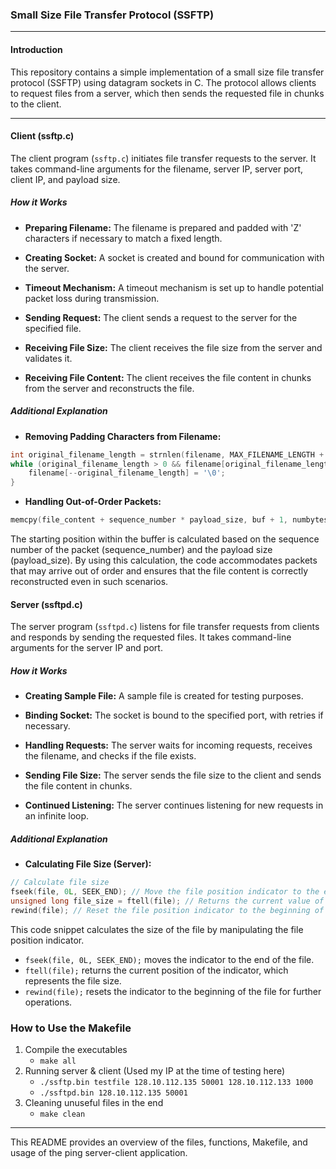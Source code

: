 ### Small Size File Transfer Protocol (SSFTP)

---

#### Introduction

This repository contains a simple implementation of a small size file transfer protocol (SSFTP) using datagram sockets in C. The protocol allows clients to request files from a server, which then sends the requested file in chunks to the client.

---

#### Client (ssftp.c)

The client program (`ssftp.c`) initiates file transfer requests to the server. It takes command-line arguments for the filename, server IP, server port, client IP, and payload size.

##### How it Works

- **Preparing Filename:** The filename is prepared and padded with 'Z' characters if necessary to match a fixed length.

- **Creating Socket:** A socket is created and bound for communication with the server.

- **Timeout Mechanism:** A timeout mechanism is set up to handle potential packet loss during transmission.

- **Sending Request:** The client sends a request to the server for the specified file.

- **Receiving File Size:** The client receives the file size from the server and validates it.

- **Receiving File Content:** The client receives the file content in chunks from the server and reconstructs the file.

##### Additional Explanation

- **Removing Padding Characters from Filename:**

```c
int original_filename_length = strnlen(filename, MAX_FILENAME_LENGTH + 1);
while (original_filename_length > 0 && filename[original_filename_length - 1] == 'Z') {
    filename[--original_filename_length] = '\0';
}
```
- **Handling Out-of-Order Packets:**
```c
memcpy(file_content + sequence_number * payload_size, buf + 1, numbytes - 1);
```
The starting position within the buffer is calculated based on the sequence number of the 
packet (sequence_number) and the payload size (payload_size). By using this calculation, 
the code accommodates packets that may arrive out of order and ensures that the file 
content is correctly reconstructed even in such scenarios.

#### Server (ssftpd.c)

The server program (`ssftpd.c`) listens for file transfer requests from clients and responds by sending the requested files. It takes command-line arguments for the server IP and port.

##### How it Works

- **Creating Sample File:** A sample file is created for testing purposes.

- **Binding Socket:** The socket is bound to the specified port, with retries if necessary.

- **Handling Requests:** The server waits for incoming requests, receives the filename, and checks if the file exists.

- **Sending File Size:** The server sends the file size to the client and sends the file content in chunks.

- **Continued Listening:** The server continues listening for new requests in an infinite loop.

##### Additional Explanation

- **Calculating File Size (Server):**

```c
// Calculate file size
fseek(file, 0L, SEEK_END); // Move the file position indicator to the end of the file
unsigned long file_size = ftell(file); // Returns the current value of the file position indicator
rewind(file); // Reset the file position indicator to the beginning of the file
```
This code snippet calculates the size of the file by manipulating the file position indicator.

- `fseek(file, 0L, SEEK_END);` moves the indicator to the end of the file.
- `ftell(file);` returns the current position of the indicator, which represents the file size.
- `rewind(file);` resets the indicator to the beginning of the file for further operations.

### How to Use the Makefile
1. Compile the executables
    * `make all`
2. Running server & client (Used my IP at the time of testing here)
    * `./ssftp.bin testfile 128.10.112.135 50001 128.10.112.133 1000`
    * `./ssftpd.bin 128.10.112.135 50001`
3. Cleaning unuseful files in the end
    * `make clean`

---

This README provides an overview of the files, functions, Makefile, and usage of the ping server-client application.

